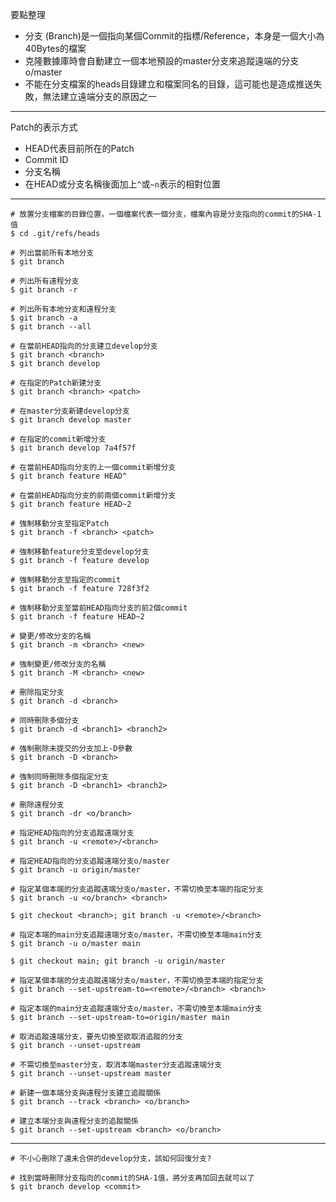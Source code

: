 要點整理
- 分支 (Branch)是一個指向某個Commit的指標/Reference，本身是一個大小為40Bytes的檔案
- 克隆數據庫時會自動建立一個本地預設的master分支來追蹤遠端的分支o/master
- 不能在分支檔案的heads目錄建立和檔案同名的目錄，這可能也是造成推送失敗，無法建立遠端分支的原因之一

---

Patch的表示方式
- HEAD代表目前所在的Patch
- Commit ID
- 分支名稱
- 在HEAD或分支名稱後面加上`^`或`~n`表示的相對位置

---

```
# 放置分支檔案的目錄位置，一個檔案代表一個分支，檔案內容是分支指向的commit的SHA-1值
$ cd .git/refs/heads
```

```
# 列出當前所有本地分支
$ git branch
```

```
# 列出所有遠程分支
$ git branch -r
```

```
# 列出所有本地分支和遠程分支
$ git branch -a
$ git branch --all
```

```
# 在當前HEAD指向的分支建立develop分支
$ git branch <branch>
$ git branch develop
```

```
# 在指定的Patch新建分支
$ git branch <branch> <patch>

# 在master分支新建develop分支
$ git branch develop master

# 在指定的commit新增分支
$ git branch develop 7a4f57f

# 在當前HEAD指向分支的上一個commit新增分支
$ git branch feature HEAD^

# 在當前HEAD指向分支的前兩個commit新增分支
$ git branch feature HEAD~2
```

```
# 強制移動分支至指定Patch
$ git branch -f <branch> <patch>

# 強制移動feature分支至develop分支
$ git branch -f feature develop

# 強制移動分支至指定的commit
$ git branch -f feature 728f3f2

# 強制移動分支至當前HEAD指向分支的前2個commit
$ git branch -f feature HEAD~2
```

```
# 變更/修改分支的名稱
$ git branch -m <branch> <new>

# 強制變更/修改分支的名稱
$ git branch -M <branch> <new>
```

```
# 刪除指定分支
$ git branch -d <branch>

# 同時刪除多個分支
$ git branch -d <branch1> <branch2>

# 強制刪除未提交的分支加上-D參數
$ git branch -D <branch>

# 強制同時刪除多個指定分支
$ git branch -D <branch1> <branch2>

# 刪除遠程分支
$ git branch -dr <o/branch>
```

```
# 指定HEAD指向的分支追蹤遠端分支
$ git branch -u <remote>/<branch>

# 指定HEAD指向的分支追蹤遠端分支o/master
$ git branch -u origin/master
```

```
# 指定某個本端的分支追蹤遠端分支o/master，不需切換至本端的指定分支
$ git branch -u <o/branch> <branch>

$ git checkout <branch>; git branch -u <remote>/<branch>

# 指定本端的main分支追蹤遠端分支o/master，不需切換至本端main分支
$ git branch -u o/master main

$ git checkout main; git branch -u origin/master
```

```
# 指定某個本端的分支追蹤遠端分支o/master，不需切換至本端的指定分支
$ git branch --set-upstream-to=<remote>/<branch> <branch>

# 指定本端的main分支追蹤遠端分支o/master，不需切換至本端main分支
$ git branch --set-upstream-to=origin/master main
```

```
# 取消追蹤遠端分支，要先切換至欲取消追蹤的分支
$ git branch --unset-upstream

# 不需切換至master分支，取消本端master分支追蹤遠端分支
$ git branch --unset-upstream master
```

```
# 新建一個本端分支與遠程分支建立追蹤關係
$ git branch --track <branch> <o/branch>

# 建立本端分支與遠程分支的追蹤關係
$ git branch --set-upstream <branch> <o/branch>
```

---

```
# 不小心刪除了還未合併的develop分支，該如何回復分支?

# 找到當時刪除分支指向的commit的SHA-1值，將分支再加回去就可以了
$ git branch develop <commit>
```